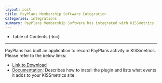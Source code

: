 ```yaml
---
layout: post
title: PayPlans Membership Software Integration
categories: integrations
summary: PayPlans Membership Software has integrated with KISSmetrics.
---
```

* Table of Contents
{:toc}
* * *

PayPlans has built an application to record PayPlans activity in KISSmetrics. Please refer to the below links:

* [Link to Download][plugin]
* [Documentation][doc]: Describes how to install the plugin and lists what events it adds to your KISSmetrics site.

[plugin]: http://www.readybytes.net/payplans/apps.html#/app/pp-kissmetrics
[doc]: http://www.readybytes.net/payplans/documentation/item/kiss-metrics.html
